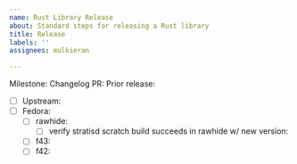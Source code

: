 ```yaml
---
name: Rust Library Release
about: Standard steps for releasing a Rust library
title: Release
labels: ''
assignees: mulkieran

---
```


Milestone:
Changelog PR: 
Prior release:

- [ ] Upstream:
- [ ] Fedora:
  - [ ] rawhide: 
    - [ ] verify stratisd scratch build succeeds in rawhide w/ new version:
  - [ ] f43:
  - [ ] f42: 

